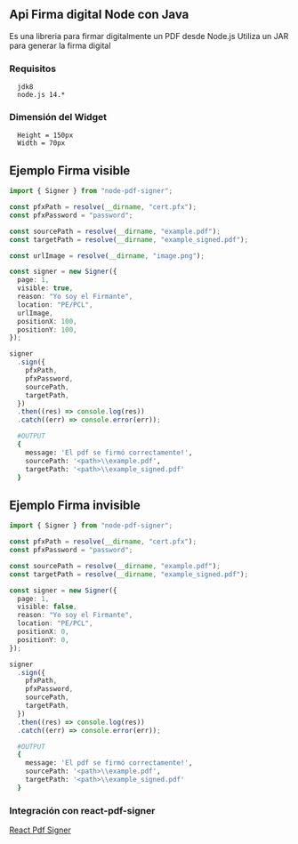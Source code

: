 ## Api Firma digital Node con Java

Es una libreria para firmar digitalmente un PDF desde Node.js
Utiliza un JAR para generar la firma digital

### Requisitos

```
  jdk8
  node.js 14.*
```

### Dimensión del Widget

```
  Height = 150px
  Width = 70px
```

## Ejemplo Firma visible

```ts
import { Signer } from "node-pdf-signer";

const pfxPath = resolve(__dirname, "cert.pfx");
const pfxPassword = "password";

const sourcePath = resolve(__dirname, "example.pdf");
const targetPath = resolve(__dirname, "example_signed.pdf");

const urlImage = resolve(__dirname, "image.png");

const signer = new Signer({
  page: 1,
  visible: true,
  reason: "Yo soy el Firmante",
  location: "PE/PCL",
  urlImage,
  positionX: 100,
  positionY: 100,
});

signer
  .sign({
    pfxPath,
    pfxPassword,
    sourcePath,
    targetPath,
  })
  .then((res) => console.log(res))
  .catch((err) => console.error(err));
```

```bash
  #OUTPUT
  {
    message: 'El pdf se firmó correctamente!',
    sourcePath: '<path>\\example.pdf',
    targetPath: '<path>\\example_signed.pdf'
  }
```

## Ejemplo Firma invisible

```ts
import { Signer } from "node-pdf-signer";

const pfxPath = resolve(__dirname, "cert.pfx");
const pfxPassword = "password";

const sourcePath = resolve(__dirname, "example.pdf");
const targetPath = resolve(__dirname, "example_signed.pdf");

const signer = new Signer({
  page: 1,
  visible: false,
  reason: "Yo soy el Firmante",
  location: "PE/PCL",
  positionX: 0,
  positionY: 0,
});

signer
  .sign({
    pfxPath,
    pfxPassword,
    sourcePath,
    targetPath,
  })
  .then((res) => console.log(res))
  .catch((err) => console.error(err));
```

```bash
  #OUTPUT
  {
    message: 'El pdf se firmó correctamente!',
    sourcePath: '<path>\\example.pdf',
    targetPath: '<path>\\example_signed.pdf'
  }
```

### Integración con react-pdf-signer

[React Pdf Signer](https://www.npmjs.com/package/react-pdf-signer)
